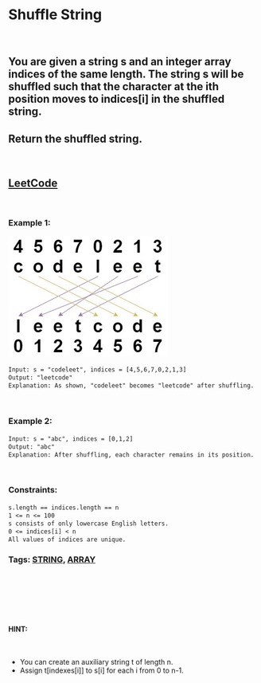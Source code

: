 # Shuffle String

<br>

## You are given a string s and an integer array indices of the same length. The string s will be shuffled such that the character at the ith position moves to indices[i] in the shuffled string.

## Return the shuffled string.

<br>

## [LeetCode](https://leetcode.com/problems/shuffle-string/)

<br>

### Example 1:

![example!](Assets/example1.jpg)
```
Input: s = "codeleet", indices = [4,5,6,7,0,2,1,3]
Output: "leetcode"
Explanation: As shown, "codeleet" becomes "leetcode" after shuffling.
```
<br>

### Example 2:
```
Input: s = "abc", indices = [0,1,2]
Output: "abc"
Explanation: After shuffling, each character remains in its position.
``` 
<br>

### Constraints:
```
s.length == indices.length == n
1 <= n <= 100
s consists of only lowercase English letters.
0 <= indices[i] < n
All values of indices are unique.
```

### Tags: [STRING](https://leetcode.com/tag/string/), [ARRAY](https://leetcode.com/tag/array/)

<br>
<br>
<br>
<br>
<br>

#### HINT:
<br>

- You can create an auxiliary string t of length n.
- Assign t[indexes[i]] to s[i] for each i from 0 to n-1.
